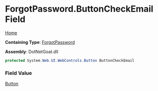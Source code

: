 # ForgotPassword\.ButtonCheckEmail Field

[Home](../../../../../../README.md)

**Containing Type**: [ForgotPassword](../README.md)

**Assembly**: DotNetGoat\.dll

```csharp
protected System.Web.UI.WebControls.Button ButtonCheckEmail
```

### Field Value

[Button](https://docs.microsoft.com/en-us/dotnet/api/system.web.ui.webcontrols.button)

